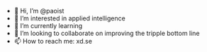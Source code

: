 - 👋 Hi, I’m @paoist
- 👀 I’m interested in applied intelligence
- 🌱 I’m currently learning
- 💞️ I’m looking to collaborate on improving the tripple bottom line
- 📫 How to reach me: xd.se

<!---
paoist/paoist is a ✨ special ✨ repository because its `README.md` (this file) appears on your GitHub profile.
You can click the Preview link to take a look at your changes.
--->
